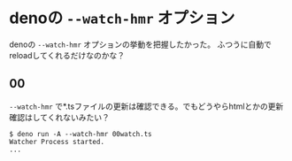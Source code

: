 # denoの `--watch-hmr` オプション

denoの `--watch-hmr` オプションの挙動を把握したかった。
ふつうに自動でreloadしてくれるだけなのかな？

## 00

`--watch-hmr` で*.tsファイルの更新は確認できる。でもどうやらhtmlとかの更新確認はしてくれないみたい？

```console
$ deno run -A --watch-hmr 00watch.ts
Watcher Process started.
...
```
